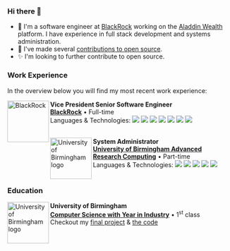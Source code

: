 ### Hi there 👋

- 🔭 I'm a software engineer at [BlackRock](https://www.blackrock.com/) working on the [Aladdin Wealth](https://www.blackrock.com/aladdin/products/aladdin-wealth/) platform. I have experience in full stack development and systems administration.
- 🌱 I've made several [contributions to open source](https://github.com/alexander-lloyd/).
- ✨ I'm looking to further contribute to open source.

### Work Experience
In the overview below you will find my most recent work experience:

[<img align="left" height="94px" width="94px" alt="BlackRock" src="https://avatars.githubusercontent.com/u/10467948?s=200&v=4"/>](https://www.blackrock.com/)

**Vice President Senior Software Engineer** \
[**BlackRock**](https://www.blackrock.com/) • Full-time \
Languages & Technologies:
  <img src="https://shields.io/badge/-Java-007396?style=flat-square&logo=java&logoColor=white" />
  <img src="https://shields.io/badge/-Angular-DD0031?style=flat-square&logo=angular&logoColor=white" />
  <img src="https://shields.io/badge/-TypeScript-3178C6?style=flat-square&logo=typescript&logoColor=white" />
  <img src="https://shields.io/badge/-Spring-6DB33F?style=flat-square&logo=spring-boot&logoColor=white" />
  <img src="https://shields.io/badge/-Go-00ADD8?style=flat-square&logo=go&logoColor=white" />
  <img src="https://shields.io/badge/-Kubernetes-326CE5?style=flat-square&logo=kubernetes&logoColor=white" />
  <img src="https://shields.io/badge/-Azure-0078D4?style=flat-square&logo=microsoftazure&logoColor=white" /> \
<br/>

[<img align="left" height="94px" width="94px" alt="University of Birmingham logo" src="https://avatars.githubusercontent.com/u/44097453?s=200&v=4"/>](https://intranet.birmingham.ac.uk/it/teams/infrastructure/research/index.aspx)

**System Administrator** \
[**University of Birmingham Advanced Research Computing**](https://intranet.birmingham.ac.uk/it/teams/infrastructure/research/index.aspx) • Part-time \
Languages & Technologies:
  <img src="https://shields.io/badge/-SaltStack-00EACE?style=flat-square&logo=saltstack&logoColor=white" />
  <img src="https://shields.io/badge/-Docker-2496ED?style=flat-square&logo=docker&logoColor=white" />
  <img src="https://shields.io/badge/-Kubernetes-326CE5?style=flat-square&logo=kubernetes&logoColor=white" />
  <img src="https://shields.io/badge/-Python-3776AB?style=flat-square&logo=python&logoColor=white" />
  <img src="https://shields.io/badge/-OpenStack-ED1944?style=flat-square&logo=openstack&logoColor=white" /> \
<br/>

### Education

[<img align="left" height="94px" width="94px" alt="University of Birmingham logo" src="https://avatars.githubusercontent.com/u/44097453?s=200&v=4"/>](https://www.birmingham.ac.uk/schools/computer-science/index.aspx)

**University of Birmingham** \
[**Computer Science with Year in Industry**](https://www.birmingham.ac.uk/schools/computer-science/index.aspx) • 1<sup>st</sup> class \
Checkout my [final project](https://alexander-lloyd.dev/digital-circuit-visualiser/) & [the code](https://github.com/alexander-lloyd/digital-circuit-visualiser)
<br/>


